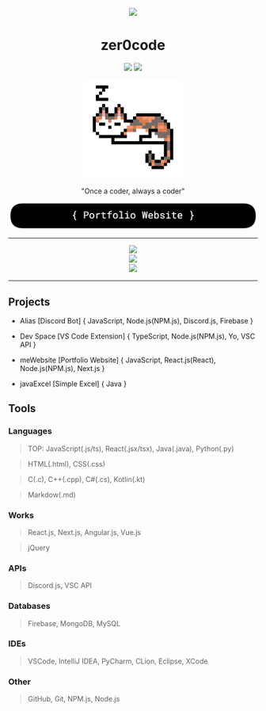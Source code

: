 <p align="center">
  <img src="https://i.imgur.com/cP2W48ns.jpg" />
  <h1 align="center">zer0code</h1>
</p>
<p align="center" style="text-decoration: none">
  <a href="https://github.com/SlashDEV9"><img src="https://img.shields.io/badge/slashDEV-zer0code-red?logo=javascript&logoColor=red" /></a>
  <a href="https://wakatime.com/@360b9b99-ab30-48e8-8c3b-7722027bf78d"><img src="https://wakatime.com/badge/user/360b9b99-ab30-48e8-8c3b-7722027bf78d.svg" /></a>
</p>

<section align="center">
  <img src="./catsleep.gif" width="200" />
  <p>"Once a coder, always a coder"</p>
  <p><a href="https://zer0code9.vercel.app/"><img src="./buttonv1.png" width="500"/></a></p>
</section>

<hr>

<section align="center">
  <img height="180em" src="https://github-readme-stats.vercel.app/api?username=zer0code9&show_icons=true&hide_border=true&count_private=true&include_all_commits=true&title_color=FFFFFF&text_color=808080&icon_color=FF0000&bg_color=000000&env=PAT_1" />
  <br>
  <img src="https://github-readme-stats.vercel.app/api/top-langs/?username=zer0code9&hide_border=true&layout=compact&title_color=FFFFFF&text_color=808080&icon_color=FF0000&bg_color=000000&env=PAT_1" />
  <br>
  <img src="https://github-readme-stats.vercel.app/api/wakatime?username=zer0code9" />
</section>

<hr>

## Projects

- Alias [Discord Bot] { JavaScript, Node.js(NPM.js), Discord.js, Firebase }

- Dev Space [VS Code Extension] { TypeScript, Node.js(NPM.js), Yo, VSC API }

- meWebsite [Portfolio Website] { JavaScript, React.js(React), Node.js(NPM.js), Next.js }

- javaExcel [Simple Excel] { Java }

## Tools

### Languages

> TOP: JavaScript(.js/ts), React(.jsx/tsx), Java(.java), Python(.py)

> HTML(.html), CSS(.css)

> C(.c), C++(.cpp), C#(.cs), Kotlin(.kt)

> Markdow(.md)

### Works

> React.js, Next.js, Angular.js, Vue.js

> jQuery

### APIs

> Discord.js, VSC API

### Databases

> Firebase, MongoDB, MySQL

### IDEs

> VSCode, IntelliJ IDEA, PyCharm, CLion, Eclipse, XCode

### Other

> GitHub, Git, NPM.js, Node.js

